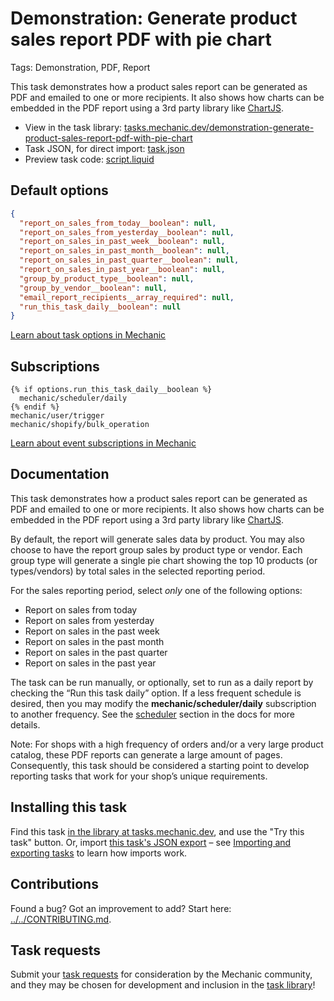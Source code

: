 # Demonstration: Generate product sales report PDF with pie chart

Tags: Demonstration, PDF, Report

This task demonstrates how a product sales report can be generated as PDF and emailed to one or more recipients. It also shows how charts can be embedded in the PDF report using a 3rd party library like [ChartJS](https://www.chartjs.org/).

* View in the task library: [tasks.mechanic.dev/demonstration-generate-product-sales-report-pdf-with-pie-chart](https://tasks.mechanic.dev/demonstration-generate-product-sales-report-pdf-with-pie-chart)
* Task JSON, for direct import: [task.json](../../tasks/demonstration-generate-product-sales-report-pdf-with-pie-chart.json)
* Preview task code: [script.liquid](./script.liquid)

## Default options

```json
{
  "report_on_sales_from_today__boolean": null,
  "report_on_sales_from_yesterday__boolean": null,
  "report_on_sales_in_past_week__boolean": null,
  "report_on_sales_in_past_month__boolean": null,
  "report_on_sales_in_past_quarter__boolean": null,
  "report_on_sales_in_past_year__boolean": null,
  "group_by_product_type__boolean": null,
  "group_by_vendor__boolean": null,
  "email_report_recipients__array_required": null,
  "run_this_task_daily__boolean": null
}
```

[Learn about task options in Mechanic](https://learn.mechanic.dev/core/tasks/options)

## Subscriptions

```liquid
{% if options.run_this_task_daily__boolean %}
  mechanic/scheduler/daily
{% endif %}
mechanic/user/trigger
mechanic/shopify/bulk_operation
```

[Learn about event subscriptions in Mechanic](https://learn.mechanic.dev/core/tasks/subscriptions)

## Documentation

This task demonstrates how a product sales report can be generated as PDF and emailed to one or more recipients. It also shows how charts can be embedded in the PDF report using a 3rd party library like [ChartJS](https://www.chartjs.org/).

By default, the report will generate sales data by product. You may also choose to have the report group sales by product type or vendor. Each group type will generate a single pie chart showing the top 10 products (or types/vendors) by total sales in the selected reporting period.

For the sales reporting period, select _only_ one of the following options:
- Report on sales from today
- Report on sales from yesterday
- Report on sales in the past week
- Report on sales in the past month
- Report on sales in the past quarter
- Report on sales in the past year

The task can be run manually, or optionally, set to run as a daily report by checking the “Run this task daily” option. If a less frequent schedule is desired, then you may modify the __mechanic/scheduler/daily__ subscription to another frequency. See the [scheduler](https://learn.mechanic.dev/platform/events/topics#scheduler) section in the docs for more details.

Note: For shops with a high frequency of orders and/or a very large product catalog, these PDF reports can generate a large amount of pages. Consequently, this task should be considered a starting point to develop reporting tasks that work for your shop’s unique requirements.


## Installing this task

Find this task [in the library at tasks.mechanic.dev](https://tasks.mechanic.dev/demonstration-generate-product-sales-report-pdf-with-pie-chart), and use the "Try this task" button. Or, import [this task's JSON export](../../tasks/demonstration-generate-product-sales-report-pdf-with-pie-chart.json) – see [Importing and exporting tasks](https://learn.mechanic.dev/core/tasks/import-and-export) to learn how imports work.

## Contributions

Found a bug? Got an improvement to add? Start here: [../../CONTRIBUTING.md](../../CONTRIBUTING.md).

## Task requests

Submit your [task requests](https://mechanic.canny.io/task-requests) for consideration by the Mechanic community, and they may be chosen for development and inclusion in the [task library](https://tasks.mechanic.dev/)!
